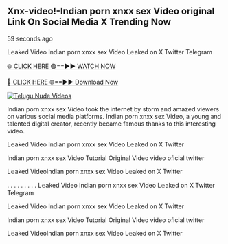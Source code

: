 ## Xnx-video!-Indian porn xnxx sex Video original Link On Social Media X Trending Now



59 seconds ago

L𝚎aked Video Indian porn xnxx sex Video L𝚎aked on X Twitter Telegram

[🌐 CLICK HERE 🟢==►► WATCH NOW](https://azvirallink.blogspot.com/2025/01/viral-video-new-year-2025.html)

[🔴 CLICK HERE 🌐==►► Download Now](https://azvirallink.blogspot.com/2025/01/viral-video-new-year-2025.html)

[![Telugu Nude Videos](https://i.imgur.com/6ooyjBv.gif)](https://azvirallink.blogspot.com/2025/01/viral-video-new-year-2025.html)

Indian porn xnxx sex Video took the internet by storm and amazed viewers on various social media platforms. Indian porn xnxx sex Video, a young and talented digital creator, recently became famous thanks to this interesting video.

L𝚎aked Video Indian porn xnxx sex Video L𝚎aked on X Twitter

Indian porn xnxx sex Video Tutorial Original Video video oficial twitter

L𝚎aked VideoIndian porn xnxx sex Video L𝚎aked on X Twitter

. . . . . . . . . L𝚎aked Video Indian porn xnxx sex Video L𝚎aked on X Twitter Telegram

L𝚎aked Video Indian porn xnxx sex Video L𝚎aked on X Twitter

Indian porn xnxx sex Video Tutorial Original Video video oficial twitter

L𝚎aked VideoIndian porn xnxx sex Video L𝚎aked on X Twitter